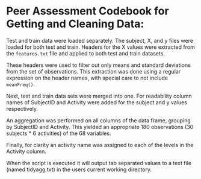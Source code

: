 Peer Assessment Codebook for Getting and Cleaning Data:
==================================================

Test and train data were loaded separately. The subject, X, and y files were loaded for both test and train. Headers for the X values were extracted from the `features.txt` file and applied to both test and train datasets.

These headers were used to filter out only means and standard deviations from the set of observations. This extraction was done using a regular expression on the header names, with special care to not include `meanFreq()`.

Next, test and train data sets were merged into one. For readability column names of SubjectID and Activity were added for the subject and y values respectively.

An aggregation was performed on all columns of the data frame, grouping by SubjectID and Activity. This yielded an appropriate 180 observations (30 subjects * 6 activities) of the 68 variables.

Finally, for clarity an activity name was assigned to each of the levels in the Activity column.


When the script is executed it will output tab separated values to a text file (named tidyagg.txt) in the users current working directory.
